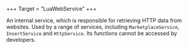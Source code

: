 +++
Target = "LuaWebService"
+++

An internal service, which is responsible for retrieving HTTP data from websites. Used by a range of services, including `MarketplaceService`, `InsertService` and `HttpService`. Its functions cannot be accessed by developers.